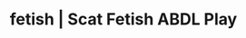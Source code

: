 ---
categories:
- AI Erotica
- Digital Dominance
- Sensual Cosplay
- Femdom
- Sapphic Desires
image: /assets/images/1747713801313.webp
layout: post
schema:
  description: Premium adult content featuring ABDL Play, Scat Fetish. High-quality
    visuals with erotic themes.
  keywords:
  - Femdom
  - ABDL Play
  - Gothic Erotica
  - Scat Fetish
  - Sensual Cosplay
  - Immersive Erotica
  name: 1747713801313 | ABDL Play Scat Fetish
  type: VisualArtwork
seo:
  description: Featured content with premium ABDL Play, Scat Fetish. HD images available.
  keywords: ABDL Play, Scat Fetish
  og_image: /assets/images/1747713801313.webp
  schema_type: VisualArtwork
tags:
- '#fetish'
- ABDL Play
- Scat Fetish
title: fetish | Scat Fetish ABDL Play
---